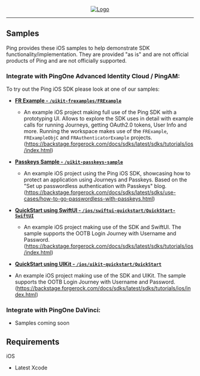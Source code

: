 <p align="center">
  <a href="https://github.com/ForgeRock/sdk-sample-apps">
    <img src="https://cdn.forgerock.com/logo/interim/Logo-PingIdentity-ForgeRock-Hor-FullColor.svg" alt="Logo">
  </a>
  <hr/>
</p>

## Samples

Ping provides these iOS samples to help demonstrate SDK functionality/implementation. They are provided "as is" and are not official products of Ping and are not officially supported.

### Integrate with PingOne Advanced Identity Cloud / PingAM:

To try out the Ping iOS SDK please look at one of our samples:

- [**FR Example - `/uikit-frexamples/FRExample`**](./ios/uikit-frexamples/FRExample.xcworkspace)
  
  - An example iOS project making full use of the Ping SDK with a prototyping UI. Allows to explore the SDK uses in detail with example calls for running Journeys, getting OAuth2.0 tokens, User Info and more. Running the workspace makes use of the `FRExample`, `FRExampleObjC` and `FRAuthenticatorExample` projects.
  (https://backstage.forgerock.com/docs/sdks/latest/sdks/tutorials/ios/index.html)

- [**Passkeys Sample - `/uikit-passkeys-sample`**](./ios/uikit-passkeys-sample/PasskeysSample/UnsummitAuthentication.xcodeproj/)
  
  - An example iOS project using the Ping iOS SDK, showcasing how to protect an application using Journeys and Passkeys. Based on the "Set up passwordless authentication with Passkeys" blog.
  (https://backstage.forgerock.com/docs/sdks/latest/sdks/use-cases/how-to-go-passwordless-with-passkeys.html)

- [**QuickStart using SwiftUI - `/ios/swiftui-quickstart/QuickStart-SwiftUI`**](./ios/swiftui-quickstart/QuickStart.xcodeproj/)
  
  - An example iOS project making use of the SDK and SwiftUI. The sample supports the OOTB Login Journey with Username and Password.
  (https://backstage.forgerock.com/docs/sdks/latest/sdks/tutorials/ios/index.html)

- [**QuickStart using UIKit - `/ios/uikit-quickstart/QuickStart`**](./ios/uikit-quickstart/Quickstart.xcodeproj/)
 
 - An example iOS project making use of the SDK and UIKit. The sample supports the OOTB Login Journey with Username and Password.
 (https://backstage.forgerock.com/docs/sdks/latest/sdks/tutorials/ios/index.html)


### Integrate with PingOne DaVinci:

- Samples coming soon

## Requirements

iOS
- Latest Xcode
